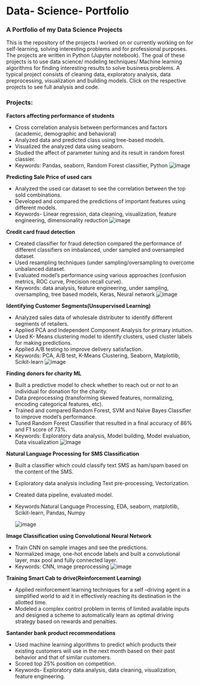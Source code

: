 # Data- Science- Portfolio

### A Portfolio of my Data Science Projects

This is the repository of the projects I worked on or currently working on for self-learning, solving interesting problems and for professional purposes. The projects are written in Python (Jupyter notebook). The goal of these projects is to use data science/ modeling techniques/ Machine learning algorithms for finding interesting results to solve business problems. A typical project consists of cleaning data, exploratory analysis, data preprocessing, visualization and building models. Click on the respective projects to see full analysis and code.

### Projects:

**Factors affecting  performance  of  students**

- Cross correlation analysis between performances and factors (academic, demographic and behavioral)
- Analyzed data and predicted class using tree-based models.
- Visualized the analyzed data using seaborn.
- Studied the affect of parameter tuning and its result in random forest classier.
- Keywords: Pandas, seaborn, Random Forest classifier, Python
![image](https://user-images.githubusercontent.com/25867288/49809341-a006f900-fd2c-11e8-857e-ac360a902125.png)

**Predicting Sale Price of used cars**

-	Analyzed the used car dataset to see the correlation between the top sold combinations.
-	Developed and compared the predictions of important features using different models.
-	Keywords- Linear regression, data cleaning, visualization, feature engineering, dimensionality reduction
![image](https://user-images.githubusercontent.com/25867288/49809627-67b3ea80-fd2d-11e8-91ea-af339626a85c.png)

**Credit card fraud detection**

-	Created classifier for fraud detection compared the performance of different classifiers on imbalanced, under sampled and oversampled 
  dataset.
-	Used resampling techniques (under sampling/oversampling to overcome unbalanced dataset.
-	Evaluated model’s performance using various approaches (confusion metrics, ROC curve, Precision recall curve).
-	Keywords:  data analysis, feature engineering, under sampling, oversampling, tree based models, Keras, Neural network
![image](https://user-images.githubusercontent.com/25867288/49809894-148e6780-fd2e-11e8-8ac7-85dbc2aca915.png)

 **Identifying Customer Segments(Unsupervised Learning)**
 
- Analyzed sales data of wholesale distributer to identify different segments of retailers.
-	Applied PCA and Independent Component Analysis for primary intuition.
-	Used K- Means clustering model to identify clusters, used cluster labels for making predictions.
-	Applied A/B testing to improve delivery satisfaction.
-	Keywords: PCA, A/B test, K-Means Clustering, Seaborn, Matplotlib, Scikit-learn
![image](https://user-images.githubusercontent.com/25867288/49811961-57523e80-fd32-11e8-80b3-0b72efadc0e8.png)

**Finding donors for charity ML**

-	Built a predictive model to check whether to reach out or not to an individual for donation for the charity.
-	Data preprocessing (transforming skewed features, normalizing, encoding categorical features, etc).
-	Trained and compared Random Forest, SVM and Naïve Bayes Classifier to improve model’s performance.
-	Tuned Random Forest Classifier that resulted in a final accuracy of 86% and F1 score of 73%.
-	Keywords: Exploratory data analysis, Model building, Model evaluation, Data visualization
![image](https://user-images.githubusercontent.com/25867288/49817347-f7fa2b80-fd3d-11e8-8855-3f8121049b98.png)

**Natural Language Processing for SMS Classification**

-	Built a classifier which could classify text SMS as ham/spam based on the content of the SMS.
-	Exploratory data analysis including Text pre-processing, Vectorization.
-	Created data pipeline, evaluated model.
-	Keywords:Natural Language Processing, EDA, seaborn, matplotlib, Scikit-learn, Pandas, Numpy

     ![image](https://user-images.githubusercontent.com/25867288/49819091-82dd2500-fd42-11e8-94cc-2ef291f676b8.png)

 **Image Classification using Convolutional Neural Network**

-	Train CNN on sample images and see the predictions.
-	Normalized image, one-hot encode labels and built a convolutional layer, max pool and fully connected layer.
-	Keywords:  CNN, image preprocessing
![image](https://user-images.githubusercontent.com/25867288/49823226-2df2dc00-fd4d-11e8-871e-c70a58fb19c6.png)

**Training Smart Cab to drive(Reinforcement Learning)**

-	Applied reinforcement learning techniques for a self –driving agent in a simplified world to aid it in effectively reaching its 
  destination in the allotted time.
-	Modeled a complex control problem in terms of limited available inputs and designed a scheme to automatically learn as optimal driving 
  strategy based on rewards and penalties. 

**Santander bank product recommendations**

- Used machine learning algorithms to predict which products their existing customers will use in the next month based on their past 
  behavior and that of similar customers.
- Scored top 25% position on competition.
- Keywords- Exploratory data analysis, data cleaning, visualization, feature engineering.

